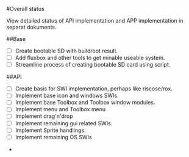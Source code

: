#Overall status

View detailed status of API implementation and APP implementation in separat dokuments.

##Base
- [ ] Create bootable SD with buildroot result.
- [ ] Add fluxbox and other tools to get minable useable system.
- [ ] Streamline process of creating bootable SD card using script.

##API
- [ ] Create basis for SWI implementation, perhaps like riscose/rox.
- [ ] Implement base icon and windows SWIs.
- [ ] Implement base Toolbox and Toolbox window modules.
- [ ] Implement menu and Toolbox menu
- [ ] Implement drag'n'drop
- [ ] Implement remaining gui related SWIs.
- [ ] Implement Sprite handlings.
- [ ] Implement remaining OS SWIs
- 




